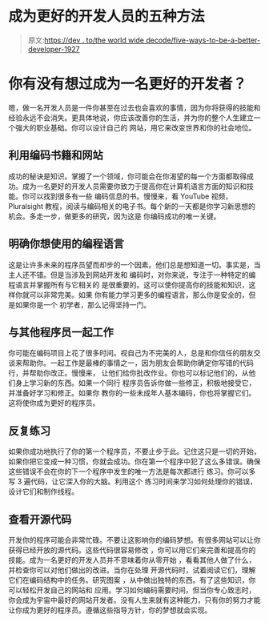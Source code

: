 # 成为更好的开发人员的五种方法

> 原文:[https://dev . to/the world wide decode/five-ways-to-be-a-better-developer-1927](https://dev.to/theworldwidecode/five-ways-to-become-a-better-developer-1927)

# 你有没有想过成为一名更好的开发者？

嗯，做一名开发人员是一件你甚至在过去也会喜欢的事情，因为你将获得的技能和经验永远不会消失。更具体地说，你应该改善你的生活，并为你的整个人生建立一个强大的职业基础。你可以设计自己的
网站，用它来改变世界和你的社会地位。

## [](#take-advantage-of-coding-books-and-websites)利用编码书籍和网站

成功的秘诀是知识。掌握了一个领域，你可能会在你渴望的每一个方面都取得成功。成为一名更好的开发人员需要你致力于提高你在计算机语言方面的知识和技能。你可以找到很多有一些
编码信息的书。慢慢来，看 YouTube 视频，Pluralsight 教程，阅读与编码相关的电子书。每个新的一天都是你学习新思想的机会。多走一步，做更多的研究，因为这是
你编码成功的唯一关键。

## 明确你想使用的编程语言

这是让许多未来的程序员望而却步的一个因素。他们总是想知道一切。事实是，当主人还不错。但是当涉及到网站开发和
编码时，对你来说，专注于一种特定的编程语言并掌握所有与它相关的
是很重要的。这可以使你提高你的技能和知识，这样你就可以非常完美。如果
你有能力学习更多的编程语言，那么你是安全的，但是如果你是一个
初学者，那么记得坚持一门。

## [](#work-with-other-programmers)与其他程序员一起工作

你可能在编码项目上花了很多时间。视自己为不完美的人，总是和你信任的朋友交谈来帮助你。一起工作是最棒的事情之一，因为朋友会帮助你确定你写错的代码行，并帮助你改正。慢慢来，
让他们给你批改作业。你也可以标记他们的，从他们身上学习新的东西。如果一个同行
程序员告诉你做一些修正，积极地接受它，并准备好学习和修正。如果你
教你的一些未成年人基本编码，你也将掌握它们。这将使你成为更好的程序员。

## [](#practice-over-and-over-again)反复练习

如果你成功地执行了你的第一个程序员，不要止步于此。记住这只是一切的开始，如果你把它变成一种习惯，你就会成功。你在第一个程序中犯了这么多错误。确保这些错误不会在你的下一个程序中发生的唯一方法是每次都进行
练习。你可以多写 3 遍代码，让它深入你的大脑。利用这个
练习时间来学习如何处理你的错误，设计它们和制作线程。

## [](#check-on-the-open-source-codes)查看开源代码

开发你的程序可能会非常忙碌。不要让这影响你的编码梦想。有很多网站可以让你获得已经开放的源代码。这些代码很容易修改
，你可以用它们来完善和提高你的技能。成为一名更好的开发人员并不意味着你从零开始
，看看其他人做了什么，并检查你可以对他们做出的改进。当你在处理
开源代码时，试着阅读它们，理解它们在编码结构中的任务。研究图案
，从中做出独特的东西。有了这些知识，你可以轻松开发自己的网站和
应用。学习如何编码需要时间，但当你专心致志时，你会成为宇宙中最好的网站开发者。没有人生来就有这种能力，只有你的努力才能让你成为更好的程序员。遵循这些指导方针，你的梦想就会实现。